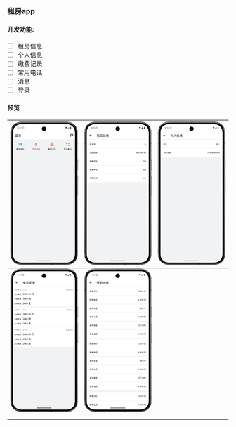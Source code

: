### 租房app

#### 开发功能:

- [ ] 租房信息
- [ ] 个人信息
- [ ] 缴费记录
- [ ] 常用电话
- [ ] 消息
- [ ] 登录

#### 预览

|      ![](https://github.com/tiandi0228/flutter_tenement/blob/dev/preview/1.png)|      ![](https://github.com/tiandi0228/flutter_tenement/blob/dev/preview/2.png)|      ![](https://github.com/tiandi0228/flutter_tenement/blob/dev/preview/3.png)|
| ---- | ---- | ---- |
|      ![](https://github.com/tiandi0228/flutter_tenement/blob/dev/preview/4.png)|      ![](https://github.com/tiandi0228/flutter_tenement/blob/dev/preview/5.png)|      |
|      |      |      |
|      |      |      |


